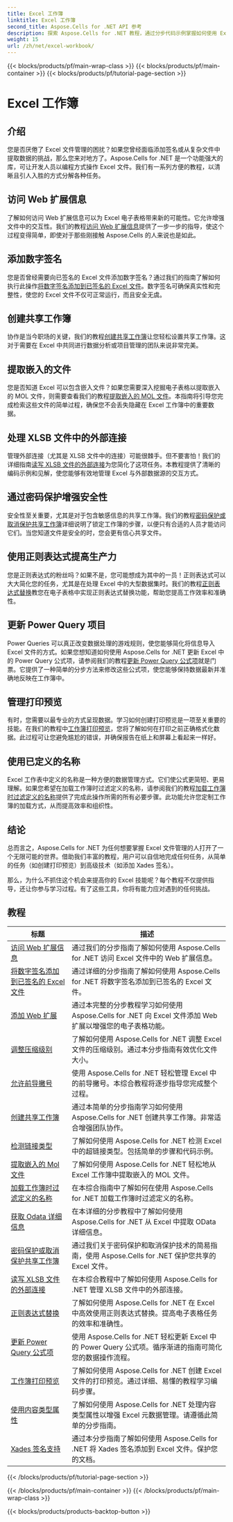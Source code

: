 ```yaml
---
title: Excel 工作簿
linktitle: Excel 工作簿
second_title: Aspose.Cells for .NET API 参考
description: 探索 Aspose.Cells for .NET 教程，通过分步代码示例掌握如何使用 Excel 工作簿。
weight: 15
url: /zh/net/excel-workbook/
---
```


{{< blocks/products/pf/main-wrap-class >}}
{{< blocks/products/pf/main-container >}}
{{< blocks/products/pf/tutorial-page-section >}}

# Excel 工作簿

## 介绍

您是否厌倦了 Excel 文件管理的困扰？如果您曾经面临添加签名或从复杂文件中提取数据的挑战，那么您来对地方了。Aspose.Cells for .NET 是一个功能强大的库，可让开发人员以编程方式操作 Excel 文件。我们有一系列方便的教程，以清晰且引人入胜的方式分解各种任务。

## 访问 Web 扩展信息

了解如何访问 Web 扩展信息可以为 Excel 电子表格带来新的可能性。它允许增强文件中的交互性。我们的教程[访问 Web 扩展信息](./access-web-extension-information/)提供了一步一步的指导，使这个过程变得简单，即使对于那些刚接触 Aspose.Cells 的人来说也是如此。

## 添加数字签名

您是否曾经需要向已签名的 Excel 文件添加数字签名？通过我们的指南了解如何执行此操作[将数字签名添加到已签名的 Excel 文件](./add-digital-signature-to-an-already-signed-excel-file/)。数字签名可确保真实性和完整性，使您的 Excel 文件不仅可正常运行，而且安全无虞。

## 创建共享工作簿

协作是当今职场的关键，我们的教程[创建共享工作簿](./create-shared-workbook/)让您轻松设置共享工作簿。这对于需要在 Excel 中共同进行数据分析或项目管理的团队来说非常完美。 

## 提取嵌入的文件

您是否知道 Excel 可以包含嵌入文件？如果您需要深入挖掘电子表格以提取嵌入的 MOL 文件，则需要查看我们的教程[提取嵌入的 MOL 文件](./extract-embedded-mol-file/)。本指南将引导您完成检索这些文件的简单过程，确保您不会丢失隐藏在 Excel 工作簿中的重要数据。

## 处理 XLSB 文件中的外部连接

管理外部连接（尤其是 XLSB 文件中的连接）可能很棘手。但不要害怕！我们的详细指南[读写 XLSB 文件的外部连接](./read-and-write-external-connection-of-xlsb-file/)为您简化了这项任务。本教程提供了清晰的编码示例和见解，使您能够有效地管理 Excel 与外部数据源的交互方式。 

## 通过密码保护增强安全性

安全性至关重要，尤其是对于包含敏感信息的共享工作簿。我们的教程[密码保护或取消保护共享工作簿](./password-protect-or-unprotect-shared-workbook/)详细说明了锁定工作簿的步骤，以便只有合适的人员才能访问它们。当您知道文件是安全的时，您会更有信心共享文件。

## 使用正则表达式提高生产力

您是正则表达式的粉丝吗？如果不是，您可能想成为其中的一员！正则表达式可以大大简化您的任务，尤其是在处理 Excel 中的大型数据集时。我们的教程[正则表达式替换](./regex-replace/)教您在电子表格中实现正则表达式替换功能，帮助您提高工作效率和准确性。

## 更新 Power Query 项目

Power Queries 可以真正改变数据处理的游戏规则，使您能够简化将信息导入 Excel 文件的方式。如果您想知道如何使用 Aspose.Cells for .NET 更新 Excel 中的 Power Query 公式项，请参阅我们的教程[更新 Power Query 公式项](./update-power-query-formula-item/)就是门票。它提供了一种简单的分步方法来修改这些公式项，使您能够保持数据最新并准确地反映在工作簿中。

## 管理打印预览

有时，您需要以最专业的方式呈现数据。学习如何创建打印预览是一项至关重要的技能。在我们的教程中[工作簿打印预览](./workbook-print-preview/)，您将了解如何在打印之前正确格式化数据。此过程可让您避免尴尬的错误，并确保报告在纸上和屏幕上看起来一样好。

## 使用已定义的名称

Excel 工作表中定义的名称是一种方便的数据管理方式。它们使公式更简短、更易理解。如果您希望在加载工作簿时过滤定义的名称，请参阅我们的教程[加载工作簿时过滤定义的名称](./filter-defined-names-while-loading-workbook/)提供了完成此操作所需的所有必要步骤。此功能允许您定制工作簿的加载方式，从而提高效率和组织性。

## 结论

总而言之，Aspose.Cells for .NET 为任何想要掌握 Excel 文件管理的人打开了一个无限可能的世界。借助我们丰富的教程，用户可以自信地完成任何任务，从简单的任务（如创建打印预览）到高级技术（如添加 Xades 签名）。 

那么，为什么不抓住这个机会来提高你的 Excel 技能呢？每个教程不仅提供指导，还让你参与学习过程。有了这些工具，你将有能力应对遇到的任何挑战。 


## 教程 
| 标题 | 描述 |
| --- | --- |
| [访问 Web 扩展信息](./access-web-extension-information/) | 通过我们的分步指南了解如何使用 Aspose.Cells for .NET 访问 Excel 文件中的 Web 扩展信息。 |  
| [将数字签名添加到已签名的 Excel 文件](./add-digital-signature-to-an-already-signed-excel-file/) | 通过详细的分步指南了解如何使用 Aspose.Cells for .NET 将数字签名添加到已签名的 Excel 文件。 |  
| [添加 Web 扩展](./add-web-extension/) | 通过本完整的分步教程学习如何使用 Aspose.Cells for .NET 向 Excel 文件添加 Web 扩展以增强您的电子表格功能。 |  
| [调整压缩级别](./adjust-compression-level/) | 了解如何使用 Aspose.Cells for .NET 调整 Excel 文件的压缩级别。通过本分步指南有效优化文件大小。 |  
| [允许前导撇号](./allow-leading-apostrophe/) | 使用 Aspose.Cells for .NET 轻松管理 Excel 中的前导撇号。本综合教程将逐步指导您完成整个过程。 |  
| [创建共享工作簿](./create-shared-workbook/) | 通过本简单的分步指南学习如何使用 Aspose.Cells for .NET 创建共享工作簿。非常适合增强团队协作。 |  
| [检测链接类型](./detect-link-types/) | 了解如何使用 Aspose.Cells for .NET 检测 Excel 中的超链接类型。包括简单的步骤和代码示例。 |  
| [提取嵌入的 Mol 文件](./extract-embedded-mol-file/) | 了解如何使用 Aspose.Cells for .NET 轻松地从 Excel 工作簿中提取嵌入的 MOL 文件。 |  
| [加载工作簿时过滤定义的名称](./filter-defined-names-while-loading-workbook/) | 在本综合指南中了解如何在使用 Aspose.Cells for .NET 加载工作簿时过滤定义的名称。 |  
| [获取 Odata 详细信息](./get-odata-details/) | 在本详细的分步教程中了解如何使用 Aspose.Cells for .NET 从 Excel 中提取 OData 详细信息。 |  
| [密码保护或取消保护共享工作簿](./password-protect-or-unprotect-shared-workbook/) | 通过我们关于密码保护和取消保护技术的简易指南，使用 Aspose.Cells for .NET 保护您共享的 Excel 文件。 |  
| [读写 XLSB 文件的外部连接](./read-and-write-external-connection-of-xlsb-file/) | 在本综合教程中了解如何使用 Aspose.Cells for .NET 管理 XLSB 文件中的外部连接。 |  
| [正则表达式替换](./regex-replace/) | 了解如何使用 Aspose.Cells for .NET 在 Excel 中高效使用正则表达式替换。提高电子表格任务的效率和准确性。 |  
| [更新 Power Query 公式项](./update-power-query-formula-item/) | 使用 Aspose.Cells for .NET 轻松更新 Excel 中的 Power Query 公式项。循序渐进的指南可简化您的数据操作流程。 |  
| [工作簿打印预览](./workbook-print-preview/) | 了解如何使用 Aspose.Cells for .NET 创建 Excel 文件的打印预览。通过详细、易懂的教程学习编码步骤。 |  
| [使用内容类型属性](./working-with-content-type-properties/) | 了解如何使用 Aspose.Cells for .NET 处理内容类型属性以增强 Excel 元数据管理。请遵循此简单的分步指南。 |  
| [Xades 签名支持](./xades-signature-support/) | 通过本分步指南了解如何使用 Aspose.Cells for .NET 将 Xades 签名添加到 Excel 文件。保护您的文档。 |  
{{< /blocks/products/pf/tutorial-page-section >}}

{{< /blocks/products/pf/main-container >}}
{{< /blocks/products/pf/main-wrap-class >}}

{{< blocks/products/products-backtop-button >}}
